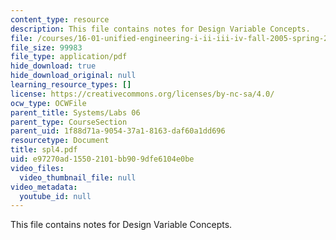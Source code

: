 ```yaml
---
content_type: resource
description: This file contains notes for Design Variable Concepts.
file: /courses/16-01-unified-engineering-i-ii-iii-iv-fall-2005-spring-2006/e97270ad15502101bb909dfe6104e0be_spl4.pdf
file_size: 99983
file_type: application/pdf
hide_download: true
hide_download_original: null
learning_resource_types: []
license: https://creativecommons.org/licenses/by-nc-sa/4.0/
ocw_type: OCWFile
parent_title: Systems/Labs 06
parent_type: CourseSection
parent_uid: 1f88d71a-9054-37a1-8163-daf60a1dd696
resourcetype: Document
title: spl4.pdf
uid: e97270ad-1550-2101-bb90-9dfe6104e0be
video_files:
  video_thumbnail_file: null
video_metadata:
  youtube_id: null
---
```

This file contains notes for Design Variable Concepts.